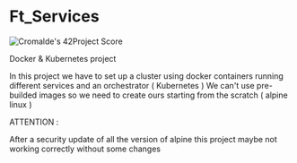 # Ft_Services

![Cromalde's 42Project Score](https://badge42.herokuapp.com/api/project/cromalde/Ft_Services)

Docker & Kubernetes project

In this project we have to set up a cluster using docker containers running different services and an orchestrator ( Kubernetes )
We can't use pre-builded images so we need to create ours starting from the scratch ( alpine linux )

ATTENTION :

After a security update of all the version of alpine this project maybe not working correctly without some changes
